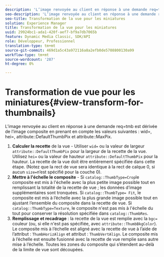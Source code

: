 ```yaml
---
description: 'L’image renvoyée au client en réponse à une demande req=tmb est dérivée de l’image composite en prenant en compte les valeurs suivantes : wid=, hei=, attribute DefaultThumbPix et attribute MaxPix.'
seo-description: 'L’image renvoyée au client en réponse à une demande req=tmb est dérivée de l’image composite en prenant en compte les valeurs suivantes : wid=, hei=, attribute DefaultThumbPix et attribute MaxPix.'
seo-title: Transformation de la vue pour les miniatures
solution: Experience Manager
title: Transformation de la vue pour les miniatures
uuid: 29924bc1-ada1-420f-aef7-bf9a7db7065b
feature: Dynamic Media Classic, SDK/API
role: Développeur, Professionnel
translation-type: tm+mt
source-git-commit: 469d1a5c43a972116a8a2efb0de5708800130a99
workflow-type: tm+mt
source-wordcount: '287'
ht-degree: 0%

---
```



# Transformation de vue pour les miniatures{#view-transform-for-thumbnails}

L’image renvoyée au client en réponse à une demande req=tmb est dérivée de l’image composite en prenant en compte les valeurs suivantes : wid=, hei=, attribute::DefaultThumbPix et attribute::MaxPix.

1. **Calculer la recette**  de la vue - Utiliser  `wid=` ou la valeur de largeur  `attribute::DefaultThumbPix` pour la largeur de la recette de la vue. Utilisez `hei=` ou la valeur de hauteur `attribute::DefaultThumbPix` pour la hauteur. La recette de la vue doit être entièrement spécifiée dans cette étape. (Notez que la rect de vue sera identique à la rect de calque 0, si aucun `size=`n’est spécifié pour la couche 0).
1. **Mettre à l&#39;échelle le composite**  - Si  `catalog::ThumbType=Crop`le composite est mis à l&#39;échelle avec la plus petite image possible tout en remplissant la totalité de la recette de vue ; les données d’image supplémentaires sont tronquées. Si `catalog::ThumbType= Fit`, le composite est mis à l’échelle avec la plus grande image possible tout en ajustant l’ensemble du composite dans la recette de vue. Si `catalog::ThumbType=Texture`, le composite n&#39;est pas mis à l&#39;échelle du tout pour conserver la résolution spécifiée dans `catalog::ThumbRes`.
1. **Remplissage et recadrage**  : la recette de la vue est remplie avec la  `bgc=` couleur (ou, si elle n&#39;est pas spécifiée, avec  `attribute::ThumbBkgColor`). Le composite mis à l’échelle est aligné avec la recette de vue à l’aide de l’attribut : `ThumbHorizAlign` et attribut : `ThumbVertAlign`. Le composite mis à l’échelle est ensuite fusionné avec la recette de vue remplie sans autre mise à l’échelle. Toutes les zones du composite qui s’étendent au-delà de la limite de vue sont découpées.

